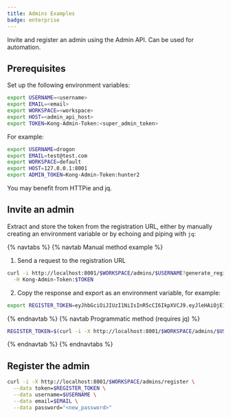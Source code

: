 ```yaml
---
title: Admins Examples
badge: enterprise
---
```


Invite and register an admin using the Admin API. Can be used for automation.

## Prerequisites

Set up the following environment variables:

```bash
export USERNAME=<username>
export EMAIL=<email>
export WORKSPACE=<workspace>
export HOST=<admin_api_host>
export TOKEN=Kong-Admin-Token:<super_admin_token>
```

For example:
```bash
export USERNAME=drogon
export EMAIL=test@test.com
export WORKSPACE=default
export HOST=127.0.0.1:8001
export ADMIN_TOKEN=Kong-Admin-Token:hunter2
```

You may benefit from HTTPie and jq.

## Invite an admin

Extract and store the token from the registration URL, either by manually creating an environment variable or by echoing and piping with `jq`:

{% navtabs %}
{% navtab Manual method example %}

1. Send a request to the registration URL

```bash
curl -i http://localhost:8001/$WORKSPACE/admins/$USERNAME?generate_register_url=true \
  -H Kong-Admin-Token:$TOKEN
```

2. Copy the response and export as an environment variable, for example:
```bash
export REGISTER_TOKEN=eyJhbGciOiJIUzI1NiIsInR5cCI6IkpXVCJ9.eyJleHAiOjE1NDUwNjc0NjUsImlkIjoiM2IyNzY3MzEtNjIxZC00ZjA3LTk3YTQtZjU1NTg0NmJkZjJjIn0.gujRDi2pX_E7u2zuhYBWD4MoPFKe3axMAq-AUcORg2g
```
{% endnavtab %}
{% navtab Programmatic method (requires jq) %}

```bash
REGISTER_TOKEN=$(curl -i -X http://localhost:8001/$WORKSPACE/admins/$USERNAME?generate_register_url=true -H Kong-Admin-Token:$TOKEN | jq .token -r)
```

{% endnavtab %}
{% endnavtabs %}

## Register the admin

```bash
curl -i -X http://localhost:8001/$WORKSPACE/admins/register \
  --data token=$REGISTER_TOKEN \
  --data username=$USERNAME \
  --data email=$EMAIL \
  --data password="<new_password>"
```
